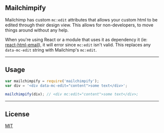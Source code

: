 ## Mailchimpify

Mailchimp has custom `mc:edit` attributes that allows your custom html to be edited through their design view. This allows for non-developers, to move things around without any help. 

When you're using React or a module that uses it as dependency it (ie: [react-html-email](https://github.com/chromakode/react-html-email)), it will error since `mc:edit` isn't valid. This replaces any `data-mc-edit` string with Mailchimp's `mc:edit`.

----
## Usage
```js
var mailchimpify = require('mailchimpify');
var div = '<div data-mc-edit="content">some text</div>';

mailchimpify(div); // <div mc:edit="content">some text</div>;

```

----
## License
[MIT](https://github.com/Roilan/mailchimpify/blob/master/LICENSE)
